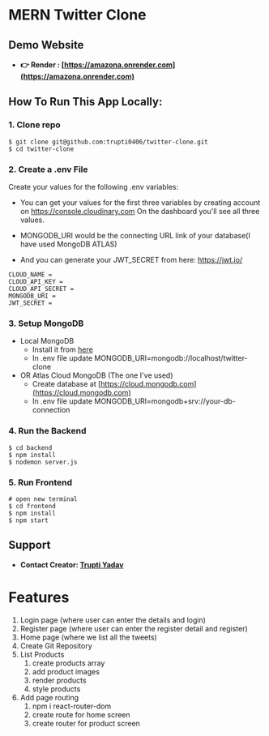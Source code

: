 # MERN Twitter Clone

<!-- ![amazona](/frontend/public/images/amazona.jpg) -->

## Demo Website

- **👉 Render : [https://amazona.onrender.com](https://amazona.onrender.com)**

## How To Run This App Locally:

### 1. Clone repo

```
$ git clone git@github.com:trupti0406/twitter-clone.git
$ cd twitter-clone
```

### 2. Create a .env File

Create your values for the following .env variables:

- You can get your values for the first three variables by creating account on https://console.cloudinary.com On the dashboard you'll see all three values.

- MONGODB_URI would be the connecting URL link of your database(I have used MongoDB ATLAS)

- And you can generate your JWT_SECRET from here: https://jwt.io/

```
CLOUD_NAME =
CLOUD_API_KEY =
CLOUD_API_SECRET =
MONGODB_URI =
JWT_SECRET =
```

### 3. Setup MongoDB

- Local MongoDB
  - Install it from [here](https://www.mongodb.com/try/download/community)
  - In .env file update MONGODB_URI=mongodb://localhost/twitter-clone
- OR Atlas Cloud MongoDB (The one I've used)
  - Create database at [https://cloud.mongodb.com](https://cloud.mongodb.com)
  - In .env file update MONGODB_URI=mongodb+srv://your-db-connection

### 4. Run the Backend

```
$ cd backend
$ npm install
$ nodemon server.js
```

### 5. Run Frontend

```
# open new terminal
$ cd frontend
$ npm install
$ npm start
```

## Support

- **Contact Creator: [Trupti Yadav](mailto:truptivijayyadav27@gmail.com)**

# Features

1. Login page (where user can enter the details and login)
2. Register page (where user can enter the register detail and register)
3. Home page (where we list all the tweets)
4. Create Git Repository
5. List Products
   1. create products array
   2. add product images
   3. render products
   4. style products
6. Add page routing
   1. npm i react-router-dom
   2. create route for home screen
   3. create router for product screen
